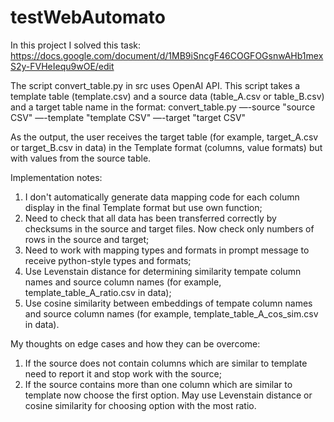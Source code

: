 # testWebAutomato
In this project I solved this task: https://docs.google.com/document/d/1MB9iSncgF46COGFOGsnwAHb1mexS2y-FVHeIequ9wOE/edit

The script convert_table.py in src uses OpenAI API.
This script takes a template table (template.csv) and a source data (table_A.csv or table_B.csv) and a target table name in the format:
convert_table.py —-source "source CSV" —-template "template CSV" —-target "target CSV"

As the output, the user receives the target table (for example, target_A.csv or target_B.csv in data) in the Template format (columns, value formats) but with values from the source table.

Implementation notes:
1) I don't automatically generate data mapping code for each column display in the final Template format but use own function;
2) Need to check that all data has been transferred correctly by checksums in the source and target files. Now check only numbers of rows in the source and target;
3) Need to work with mapping types and formats in prompt message to receive python-style types and formats;
4) Use Levenstain distance for determining similarity tempate column names and source column names (for example, template_table_A_ratio.csv in data);
5) Use cosine similarity between embeddings of tempate column names and source column names (for example, template_table_A_cos_sim.csv in data).

My thoughts on edge cases and how they can be overcome:
1) If the source does not contain columns which are similar to template need to report it and stop work with the source;
2) If the source contains more than one column which are similar to template now choose the first option. May use Levenstain distance or cosine similarity for choosing option with the most ratio.
